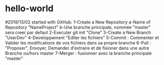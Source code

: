# hello-world
#2019/13/02
started with GitHub:
  1-Create a New Repository 
    a-Name of Repository "NameProject"
    b-Une branche principale, nommée "master" sera creer par defaut
  2-Executer git init "Clone"
  3-Create a New Branch "UserDev"
  4-Developpement "Editer les fichiers"
  5-Commit : Commenter et Valider les modifications de vos fichiers dans sa propre branche 
  6-Pull : "Proposer", Envoyer, Demander d'extraire et de fisioner dans une autre Branche ou/hors master
  7-Merger : fusionner avec la branche principale "master"
